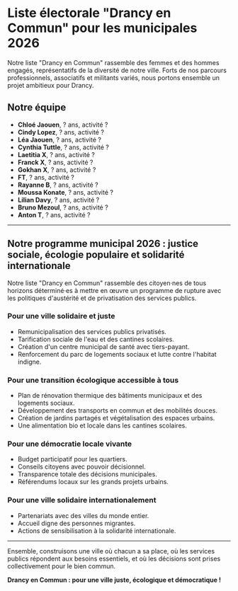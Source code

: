 # Liste électorale "Drancy en Commun" pour les municipales 2026

Notre liste "Drancy en Commun" rassemble des femmes et des hommes engagés, représentatifs de la diversité de notre ville. Forts de nos parcours professionnels, associatifs et militants variés, nous portons ensemble un projet ambitieux pour Drancy.

## Notre équipe

- **Chloé Jaouen**, ? ans, activité ?
- **Cindy Lopez**, ? ans, activité ?
- **Léa Jaouen**, ? ans, activité ?
- **Cynthia Tuttle**, ? ans, activité ?
- **Laetitia X**, ? ans, activité ?
- **Franck X**, ? ans, activité ?
- **Gokhan X**, ? ans, activité ?
- **FT**, ? ans, activité ?
- **Rayanne B**, ? ans, activité ?
- **Moussa Konate**, ? ans, activité ?
- **Lilian Davy**, ? ans, activité ?
- **Bruno Mezoul**, ? ans, activité ?
- **Anton T**, ? ans, activité ?

---

## Notre programme municipal 2026 : justice sociale, écologie populaire et solidarité internationale

Notre liste "Drancy en Commun" rassemble des citoyen·nes de tous horizons déterminé·es à mettre en œuvre un programme de rupture avec les politiques d'austérité et de privatisation des services publics.

### Pour une ville solidaire et juste
- Remunicipalisation des services publics privatisés.
- Tarification sociale de l'eau et des cantines scolaires.
- Création d'un centre municipal de santé avec tiers-payant.
- Renforcement du parc de logements sociaux et lutte contre l'habitat indigne.

### Pour une transition écologique accessible à tous
- Plan de rénovation thermique des bâtiments municipaux et des logements sociaux.
- Développement des transports en commun et des mobilités douces.
- Création de jardins partagés et végétalisation des espaces urbains.
- Une alimentation bio et locale dans les cantines scolaires.

### Pour une démocratie locale vivante
- Budget participatif pour les quartiers.
- Conseils citoyens avec pouvoir décisionnel.
- Transparence totale des décisions municipales.
- Référendums locaux sur les grands projets urbains.

### Pour une ville solidaire internationalement
- Partenariats avec des villes du monde entier.
- Accueil digne des personnes migrantes.
- Actions de sensibilisation à la solidarité internationale.

---

Ensemble, construisons une ville où chacun a sa place, où les services publics répondent aux besoins essentiels, et où les décisions sont prises collectivement pour le bien commun.

**Drancy en Commun : pour une ville juste, écologique et démocratique !**

